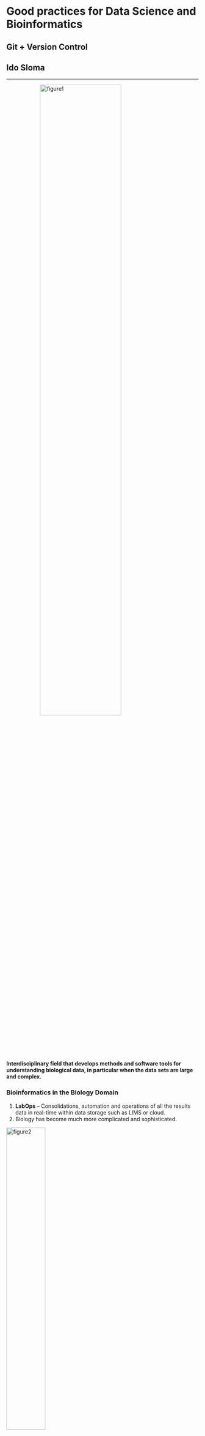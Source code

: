 # Good practices for Data Science and Bioinformatics
## Git + Version Control
## Ido Sloma

---------------------
<img src="https://th.bing.com/th/id/R.9bed9c8dbc91562b70a22f1b94e15055?rik=Pmf4Ucjt2GIH2Q&riu=http%3a%2f%2fmcmero.github.io%2fimages%2fbioinformatics_venn.png&ehk=p2S4eWu9RFAAIHfmCmJ5QDrW9B0tohSK%2bYh%2be7boDZ0%3d&risl=&pid=ImgRaw&r=0&sres=1&sresct=1" alt="figure1"
title="Bioinformatics"
height="65%" width="65%" style="display:block; margin-left:auto; margin-right:auto"/>

**Interdisciplinary field that develops methods and software tools for understanding biological data, in particular when the data sets are large and complex.**

### Bioinformatics in the Biology Domain
1. **LabOps** – Consolidations, automation and operations of all the results data in real-time within data storage such as LIMS or cloud.
2. Biology has become much more complicated and sophisticated.

<img src="https://th.bing.com/th/id/R.c27806bcdbc3d2d8685d62c0dd3bd856?rik=U4BcmTYZJ6SF8A&riu=http%3a%2f%2fmms.businesswire.com%2fmedia%2f20170109006363%2fen%2f563449%2f5%2fNovaSeq6000.jpg&ehk=KM5rc8QqCgZ0nXrNLYc1Y6BmxFKFFCGW1sa6UZMyj2c%3d&risl=&pid=ImgRaw&r=0" alt="figure2"
title="Illumina Introduces the NovaSeq Series"
height="45%" width="45%"
style="display:block;
margin-left:0px;
margin-right:auto"/>

<img src="https://www.fannin.eu/wp-content/uploads/2020/04/Celigo-2-1.jpg" alt="figure3"
title="Celligo Image Cytometer"
height="45%" width="45%"
style="display:block;
margin-left:300px;
margin-right:auto"/>

### The Forbidden Figure

<img src="https://th.bing.com/th/id/OIP.fPumGo5YiKkihMbV1JTl4QHaFj?pid=ImgDet&rs=1" alt="figure4"
title="Forbidden Figure"
height="50%" width="50%"
style="display:block;
margin-left:auto;
margin-right:auto"/>


### We should now look at that…

<img src="https://i0.wp.com/ncbiinsights.ncbi.nlm.nih.gov/wp-content/uploads/2020/06/Sra_growth.png?resize=1200%2C826&ssl=1" alt="figure5"
title="Forbidden Figure"
height="90%" width="90%"
style="display:block;
  margin-left:auto;
  margin-right:auto"/>

NIH’s Sequence Read Archive is the largest, most diverse collection of next generation sequencing data from human, non-human and microbial sources.

_"…SRA currently contains more than 36 petabytes (PB) of data and is projected to grow to 43 PB by 2023. Though the value of this resource grows with each new sample, the exponential growth experienced over the last decade (Right) threatens SRA sustainability. The storage footprint is growing more costly to maintain and the data more difficult to use at scale. The situation has reached a tipping point. SRA must be refactored to support **FAIR data principles** into the future.”_ ([From NCBI Insights]("https://ncbiinsights.ncbi.nlm.nih.gov/2020/06/30/sra-rfi/"))

### FAIR data principles
[FAIR Guiding Principles](https://pubmed.ncbi.nlm.nih.gov/26978244/ "Wilkinson, M. D. et al. The FAIR Guiding Principles for scientific data management and stewardship. Sci. Data 3:160018 doi: 10.1038/sdata.2016.18 (2016")

- The FAIR Guiding Principles
  - **To be Findable**
  - **To be Accessible**
  - **To be Interoperable**
  - **To be Reusable**

### Bioinformatics Methodology

The fact that FAIR principles are applied to the Bioinformatics domain is an example of how this practice is dependent on the scaffold’s methodologies.

- Bioinformaticians runs experiments as a **Biologist**.
- Bioinformaticians handles data like **Data Scientists**.
- Bioinformaticians writes tools like **Software developers**.

## Bioinformatics Methodology (software Development)

### 1. Agile Framework

- AGILE methodology is a practice that promotes continuous iteration of development and testing throughout the software development lifecycle of the project. In the Agile model, both development and testing activities are concurrent, unlike the Waterfall model.

<img src="https://th.bing.com/th/id/R.2bb5f2576ab9767efcf8f8b01cc0eb24?rik=riUa33U0YSucqA&riu=http%3a%2f%2fprojectresources.cdt.ca.gov%2fwp-content%2fuploads%2fsites%2f50%2f2017%2f08%2ftraditional-waterfall-versus-agile.png&ehk=lM57quAL%2bIL3YPF5yre0TZLuxarCAPl3WW422rZBAOA%3d&risl=&pid=ImgRaw&r=0" alt="waterfallVSAgile"
title="image Title"
height="75%" width="75%" style="display:block; margin-left:auto; margin-right:auto"/>

- 75% of the companies in the world apply Agile.

- Biotech recently started to embrace Agile as the main development framework.

#### Agile Values

<img src="https://www.scrumalliance.org/ScrumRedesignDEVSite/media/ScrumAllianceMedia/AgileOrganizations/L_scrum_alliance_website_agile_orgs_infographic_manifesto_1.png" alt="waterfallVSAgile"
title="Agile Values"
height="100%" width="100%" style="display:block; margin-left:auto; margin-right:auto"/>

#### Agile Principles

<img src="https://www.scrumalliance.org/ScrumRedesignDEVSite/media/ScrumAllianceMedia/AgileOrganizations/L_scrum_alliance_website_agile_orgs_infographic_agile_principles_1.png" alt="waterfallVSAgile"
title="Agile Values"
height="100%" width="100%" style="display:block; margin-left:auto; margin-right:auto"/>


- Our highest priority is to satisfy the customer
through early and continuous delivery
of valuable software.

- Welcome changing requirements, even late in
development. Agile processes harness change for
the customer's competitive advantage.

- Deliver working software frequently, from a
couple of weeks to a couple of months, with a
preference to the shorter timescale.

- Business people and developers must work
together daily throughout the project.

- Build projects around motivated individuals.
Give them the environment and support they need,
and trust them to get the job done.

- The most efficient and effective method of
conveying information to and within a development
team is face-to-face conversation.

- Working software is the primary measure of progress.

- Agile processes promote sustainable development.
The sponsors, developers, and users should be able
to maintain a constant pace indefinitely.

- Continuous attention to technical excellence
and good design enhances agility.

- Simplicity--the art of maximizing the amount
of work not done--is essential.

- The best architectures, requirements, and designs
emerge from self-organizing teams.

- At regular intervals, the team reflects on how
to become more effective, then tunes and adjusts
its behavior accordingly.

### 2. Software and System Components

### 3. Code Style

##### Coding is a manifest of your thinking.

1. [**Code style should be constant.**](https://google.github.io/styleguide/)
   1. Python
   2. R
   3. Bash

2. **Code should be well documented.**
   1. [R packages.](https://r-pkgs.org/)
   2. [Python modules and class.](https://www.sphinx-doc.org)
   3. Wiki / ReadMe file.


3. **Evolution of code**
   1. You start by a free monolithic script.
   2. You break to functions.
   3. You document the functions.
   4. Create classes and convert functions to methods.
   5. You test methods and/or functions with **unit tests**.
   6. You provide all of the resources for the code to run.
   7. Container the code with Docker.
   8. Share the code on Github.

## Intro to Git and GitHub

**Git** is software for tracking changes in any set of files, usually used for coordinating work among programmers collaboratively developing source code during software development. Its goals include speed, data integrity, and support for distributed, non-linear workflows (thousands of parallel branches running on different systems).

#### The Story of **Linus Torvalds**

<img src="https://upload.wikimedia.org/wikipedia/commons/thumb/e/e8/Lc3_2018_%28263682303%29_%28cropped%29.jpeg/220px-Lc3_2018_%28263682303%29_%28cropped%29.jpeg" alt="Linus"
title="Linus Torvalds"
height="50%" width="50%"
style="display:block;
margin-left:auto;
margin-right:auto"/>

##### _**"open source is the only right way to do software"**_
